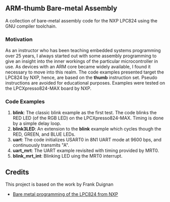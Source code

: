 ## ARM-thumb Bare-metal Assembly
A collection of bare-metal assembly code for the NXP LPC824 using the GNU compiler toolchain. 

### Motivation
As an instructor who has been teaching embedded systems programming over 25 years, I always started out with some assembly programming to give an insight into the inner workings of the particular microcontroller in use. As devices with an ARM core became widely available, I found it necessary to move into this realm. The code examples presented target the LPC824 by NXP, hence, are based on the <b>thumb</b> instruction set. Pseudo instructions are avoided for educational purposes. Examples were tested on the LPCXpresso824-MAX board by NXP.

### Code Examples

1. <b>blink</b>: The classic blink example as the first test. The code blinks the RED LED (of the RGB LED) on the  LPCXpresso824-MAX. Timing is done by a simple delay loop.
2. <b>blink3LED</b>: An extension to the <b>blink</b> example which cycles though the RED, GREEN, and BLUE LEDs.
3. <b>uart</b>: The code initializes USART0 in 8N1 UART mode at 9600 bps, and continuously transmits "A".
4. <b>uart_mrt</b>: The UART example revisited with timing provided by MRT0.
5. <b>blink_mrt_int</b>: Blinking LED uing the MRT0 interrupt. 

## Credits
This project is based on the work by Frank Duignan
- [Bare metal programming of the LPC824 from NXP](https://eleceng.dit.ie/frank/arm/BareMetalLPC824/index.html)

